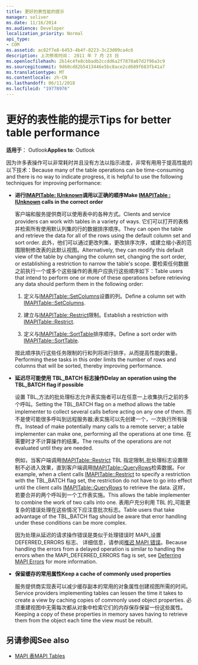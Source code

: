 ```yaml
---
title: 更好的表性能的提示
manager: soliver
ms.date: 11/16/2014
ms.audience: Developer
localization_priority: Normal
api_type:
- COM
ms.assetid: ac82f7e8-6453-4b4f-8223-3c23d09ca4c6
description: 上次修改时间： 2011 年 7 月 23 日
ms.openlocfilehash: 2b14c4fe8cbbadb2ccdd6a2f7870a07d2f96a3c9
ms.sourcegitcommit: 9d60cd82b5413446e5bc8ace2cd689f683fb41a7
ms.translationtype: MT
ms.contentlocale: zh-CN
ms.lasthandoff: 06/11/2018
ms.locfileid: "19778976"
---
```

# <a name="tips-for-better-table-performance"></a><span data-ttu-id="93edd-103">更好的表性能的提示</span><span class="sxs-lookup"><span data-stu-id="93edd-103">Tips for better table performance</span></span>
  
<span data-ttu-id="93edd-104">**适用于**： Outlook</span><span class="sxs-lookup"><span data-stu-id="93edd-104">**Applies to**: Outlook</span></span> 
  
<span data-ttu-id="93edd-105">因为许多表操作可以非常耗时并且没有方法以指示进度，非常有用用于提高性能的以下技术：</span><span class="sxs-lookup"><span data-stu-id="93edd-105">Because many of the table operations can be time-consuming and there is no way to indicate progress, it is helpful to use the following techniques for improving performance:</span></span>
  
- <span data-ttu-id="93edd-106">**进行[IMAPITable: IUnknown](imapitableiunknown.md)调用以正确的顺序**</span><span class="sxs-lookup"><span data-stu-id="93edd-106">**Make [IMAPITable : IUnknown](imapitableiunknown.md) calls in the correct order**</span></span>
    
   <span data-ttu-id="93edd-107">客户端和服务提供商可以使用表中的各种方式。</span><span class="sxs-lookup"><span data-stu-id="93edd-107">Clients and service providers can work with tables in a variety of ways.</span></span> <span data-ttu-id="93edd-108">它们可以打开的表格并检索所有使用默认列集的行的数据排序顺序。</span><span class="sxs-lookup"><span data-stu-id="93edd-108">They can open the table and retrieve the data for all of the rows using the default column set and sort order.</span></span> <span data-ttu-id="93edd-109">此外，他们可以通过更改列集，更改排序次序，或建立缩小表的范围限制修改表的此默认视图。</span><span class="sxs-lookup"><span data-stu-id="93edd-109">Alternatively, they can modify this default view of the table by changing the column set, changing the sort order, or establishing a restriction to narrow the table's scope.</span></span> <span data-ttu-id="93edd-110">要检索任何数据之前执行一个或多个这些操作的表用户应执行这些顺序如下：</span><span class="sxs-lookup"><span data-stu-id="93edd-110">Table users that intend to perform one or more of these operations before retrieving any data should perform them in the following order:</span></span>
    
    1. <span data-ttu-id="93edd-111">定义与[IMAPITable::SetColumns](imapitable-setcolumns.md)设置的列。</span><span class="sxs-lookup"><span data-stu-id="93edd-111">Define a column set with [IMAPITable::SetColumns](imapitable-setcolumns.md).</span></span>
        
    2. <span data-ttu-id="93edd-112">建立与[IMAPITable::Restrict](imapitable-restrict.md)限制。</span><span class="sxs-lookup"><span data-stu-id="93edd-112">Establish a restriction with [IMAPITable::Restrict](imapitable-restrict.md).</span></span>
        
    3. <span data-ttu-id="93edd-113">定义与[IMAPITable::SortTable](imapitable-sorttable.md)排序顺序。</span><span class="sxs-lookup"><span data-stu-id="93edd-113">Define a sort order with [IMAPITable::SortTable](imapitable-sorttable.md).</span></span>
    
    <span data-ttu-id="93edd-114">按此顺序执行这些任务限制的行和列将进行排序，从而提高性能的数量。</span><span class="sxs-lookup"><span data-stu-id="93edd-114">Performing these tasks in this order limits the number of rows and columns that will be sorted, thereby improving performance.</span></span>
    
- <span data-ttu-id="93edd-115">**延迟尽可能使用 TBL_BATCH 标志操作**</span><span class="sxs-lookup"><span data-stu-id="93edd-115">**Delay an operation using the TBL_BATCH flag if possible**</span></span>
    
    <span data-ttu-id="93edd-116">设置 TBL\_方法的批处理标志允许表实施者可以在任意一上收集执行之前的多个呼叫。</span><span class="sxs-lookup"><span data-stu-id="93edd-116">Setting the TBL\_BATCH flag on a method allows the table implementer to collect several calls before acting on any one of them.</span></span> <span data-ttu-id="93edd-117">而不是使可能很多呼叫到远程服务器;表实施可以先创建一个，一次执行所有操作。</span><span class="sxs-lookup"><span data-stu-id="93edd-117">Instead of make potentially many calls to a remote server; a table implementer can make one, performing all the operations at one time.</span></span> <span data-ttu-id="93edd-118">在需要时才不计算操作的结果。</span><span class="sxs-lookup"><span data-stu-id="93edd-118">The results of the operations are not evaluated until they are needed.</span></span> 
    
    <span data-ttu-id="93edd-119">例如，当客户端调用[IMAPITable::Restrict](imapitable-restrict.md) TBL 指定限制\_批处理标志设置限制不必进入效果，直到客户端调用[IMAPITable::QueryRows](imapitable-queryrows.md)检索数据。</span><span class="sxs-lookup"><span data-stu-id="93edd-119">For example, when a client calls [IMAPITable::Restrict](imapitable-restrict.md) to specify a restriction with the TBL\_BATCH flag set, the restriction do not have to go into effect until the client calls [IMAPITable::QueryRows](imapitable-queryrows.md) to retrieve the data.</span></span> <span data-ttu-id="93edd-120">这样，若要合并的两个呼叫到一个工作表实施。</span><span class="sxs-lookup"><span data-stu-id="93edd-120">This allows the table implementer to combine the work of two calls into one.</span></span> <span data-ttu-id="93edd-121">表用户充分利用 TBL 的\_可能更复杂的错误处理在这些情况下应注意批次标志。</span><span class="sxs-lookup"><span data-stu-id="93edd-121">Table users that take advantage of the TBL\_BATCH flag should be aware that error handling under these conditions can be more complex.</span></span> 
    
    <span data-ttu-id="93edd-122">因为处理从延迟的请求操作错误是类似于处理错误时 MAPI\_设置 DEFERRED_ERRORS 标志、 详细信息，请参阅[推迟 MAPI 错误](deferring-mapi-errors.md)。</span><span class="sxs-lookup"><span data-stu-id="93edd-122">Because handling the errors from a delayed operation is similar to handling the errors when the MAPI\_DEFERRED_ERRORS flag is set, see [Deferring MAPI Errors](deferring-mapi-errors.md) for more information.</span></span> 
    
- <span data-ttu-id="93edd-123">**保留缓存的常用属性**</span><span class="sxs-lookup"><span data-stu-id="93edd-123">**Keep a cache of commonly used properties**</span></span>
    
    <span data-ttu-id="93edd-124">服务提供商实现表可以减少缓存副本的常用的对象属性创建视图所需的时间。</span><span class="sxs-lookup"><span data-stu-id="93edd-124">Service providers implementing tables can lessen the time it takes to create a view by caching copies of commonly used object properties.</span></span> <span data-ttu-id="93edd-125">必须重建视图中无需每次都从对象中检索它们的内存保存保留一份这些属性。</span><span class="sxs-lookup"><span data-stu-id="93edd-125">Keeping a copy of these properties in memory saves having to retrieve them from the object each time the view must be rebuilt.</span></span>
    
## <a name="see-also"></a><span data-ttu-id="93edd-126">另请参阅</span><span class="sxs-lookup"><span data-stu-id="93edd-126">See also</span></span>

- [<span data-ttu-id="93edd-127">MAPI 表</span><span class="sxs-lookup"><span data-stu-id="93edd-127">MAPI Tables</span></span>](mapi-tables.md)

